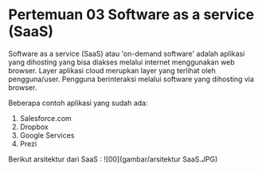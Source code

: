 # Pertemuan 03 Software as a service (SaaS)

Software as a service (SaaS) atau 'on-demand software' adalah aplikasi yang dihosting yang bisa diakses melalui internet menggunakan web browser.
Layer aplikasi cloud merupkan layer yang terlihat oleh pengguna/user. Pengguna berinteraksi melalui software yang dihosting via browser. 

Beberapa contoh aplikasi yang sudah ada:
1. Salesforce.com
2. Dropbox
3. Google Services
4. Prezi

Berikut arsitektur dari SaaS :
![00](gambar/arsitektur SaaS.JPG)
